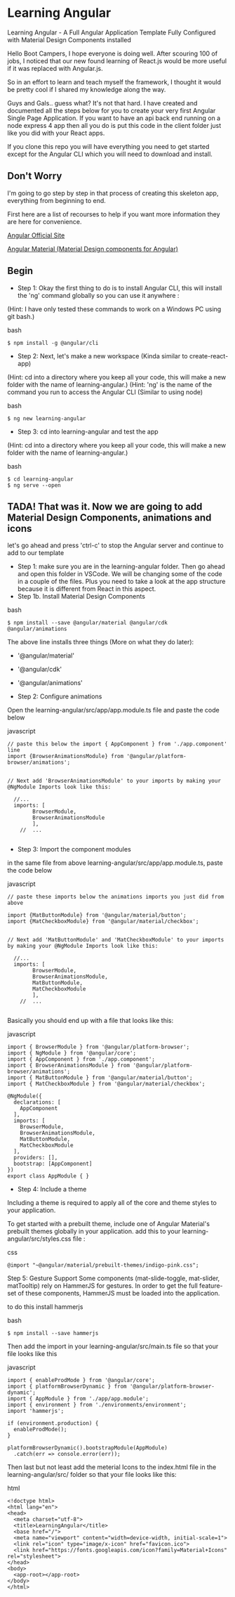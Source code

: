 # Learning Angular

Learning Angular - A Full Angular Application Template Fully Configured with Material Design Components installed

Hello Boot Campers, I hope everyone is doing well. After scouring 100 of jobs, I noticed that our new found learning of React.js would be more useful if it was replaced with Angular.js. 

So in an effort to learn and teach myself the framework, I thought it would be pretty cool if I shared my knowledge along the way. 

Guys and Gals.. guess what? It's not that hard. I have created and documented all the steps below for you to create your very first Angular Single Page Application. If you want to have an api back end running on a node express 4 app then all you do is put this code in the client folder just like you did with your React apps.

If you clone this repo you will have everything you need to get started except for the Angular CLI which you will need to download and install. 

## Don't Worry

I'm going to go step by step in that process of creating this skeleton app, everything from beginning to end.

First here are a list of recourses to help if you want more information they are here for convenience.
 
[Angular Official Site](https://angular.io/)

[Angular Material (Material Design components for Angular)](https://material.angular.io/)

## Begin

- Step 1: Okay the first thing to do is to install Angular CLI, this will install the 'ng' command globally so you can use it anywhere :

(Hint: I have only tested these commands to work on a Windows PC using git bash.) 

bash
```
$ npm install -g @angular/cli
```

- Step 2: Next, let's make a new workspace (Kinda similar to create-react-app)

(Hint: cd into a directory where you keep all your code, this will make a new folder with the name of learning-angular.)
(Hint: 'ng' is the name of the command you run to access the Angular CLI (Similar to using node) 

bash
```
$ ng new learning-angular
```

- Step 3: cd into learning-angular and test the app

(Hint: cd into a directory where you keep all your code, this will make a new folder with the name of learning-angular.) 

bash
```
$ cd learning-angular
$ ng serve --open
```

## TADA! That was it. Now we are going to add Material Design Components, animations and icons 

let's go ahead and press 'ctrl-c' to stop the Angular server and continue to add to our template

- Step 1: make sure you are in the learning-angular folder. Then go ahead and open this folder in VSCode. We will be changing some of the code in a couple of the files. Plus you need to take a look at the app structure because it is different from React in this aspect.
- Step 1b. Install Material Design Components

bash
```
$ npm install --save @angular/material @angular/cdk @angular/animations
```

The above line installs three things (More on what they do later):
- '@angular/material'
- '@angular/cdk'
- '@angular/animations'

- Step 2: Configure animations

Open the learning-angular/src/app/app.module.ts file and paste the code below

javascript
```
// paste this below the import { AppComponent } from './app.component' line
import {BrowserAnimationsModule} from '@angular/platform-browser/animations';


// Next add 'BrowserAnimationsModule' to your imports by making your @NgModule Imports look like this:

  //...
  imports: [
		BrowserModule,
		BrowserAnimationsModule
		],
	//	...


```


- Step 3: Import the component modules


in the same file from above learning-angular/src/app/app.module.ts, paste the code below

javascript
```
// paste these imports below the animations imports you just did from above 

import {MatButtonModule} from '@angular/material/button';
import {MatCheckboxModule} from '@angular/material/checkbox';


// Next add 'MatButtonModule' and 'MatCheckboxModule' to your imports by making your @NgModule Imports look like this:

  //...
  imports: [
		BrowserModule,
		BrowserAnimationsModule,
		MatButtonModule,
		MatCheckboxModule
		],
	//	...


```

Basically you should end up with a file that looks like this:

javascript
```
import { BrowserModule } from '@angular/platform-browser';
import { NgModule } from '@angular/core';
import { AppComponent } from './app.component';
import { BrowserAnimationsModule } from '@angular/platform-browser/animations';
import { MatButtonModule } from '@angular/material/button';
import { MatCheckboxModule } from '@angular/material/checkbox';

@NgModule({
  declarations: [
    AppComponent
  ],
  imports: [
    BrowserModule,
    BrowserAnimationsModule,
    MatButtonModule,
    MatCheckboxModule
  ],
  providers: [],
  bootstrap: [AppComponent]
})
export class AppModule { }
```


- Step 4: Include a theme

Including a theme is required to apply all of the core and theme styles to your application.

To get started with a prebuilt theme, include one of Angular Material's prebuilt themes globally in your application. add this to your learning-angular/src/styles.css file :

css
```
@import "~@angular/material/prebuilt-themes/indigo-pink.css";
```

Step 5: Gesture Support
Some components (mat-slide-toggle, mat-slider, matTooltip) rely on HammerJS for gestures. In order to get the full feature-set of these components, HammerJS must be loaded into the application.

to do this install hammerjs 

bash
```
$ npm install --save hammerjs
```

Then add the import in your learning-angular/src/main.ts file so that your file looks like this

javascript
```
import { enableProdMode } from '@angular/core';
import { platformBrowserDynamic } from '@angular/platform-browser-dynamic';
import { AppModule } from './app/app.module';
import { environment } from './environments/environment';
import 'hammerjs';

if (environment.production) {
  enableProdMode();
}

platformBrowserDynamic().bootstrapModule(AppModule)
  .catch(err => console.error(err));
```

Then last but not least add the meterial Icons to the index.html file in the learning-angular/src/ folder so that your file looks like this:

html
```
<!doctype html>
<html lang="en">
<head>
  <meta charset="utf-8">
  <title>LearningAngular</title>
  <base href="/">
  <meta name="viewport" content="width=device-width, initial-scale=1">
  <link rel="icon" type="image/x-icon" href="favicon.ico">
  <link href="https://fonts.googleapis.com/icon?family=Material+Icons" rel="stylesheet">
</head>
<body>
  <app-root></app-root>
</body>
</html>
```


